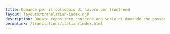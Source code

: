 ```yaml
---
title: Domande per il colloquio di lavoro per front-end
layout: layouts/translation-index.njk
description: Questo repository contiene una serie di domande che possono essere usate nei colloqui di lavoro quando si esaminano i potenziali candidati per il ruolo di front-end. 
permalink: /translations/italian/index.html
---
```


